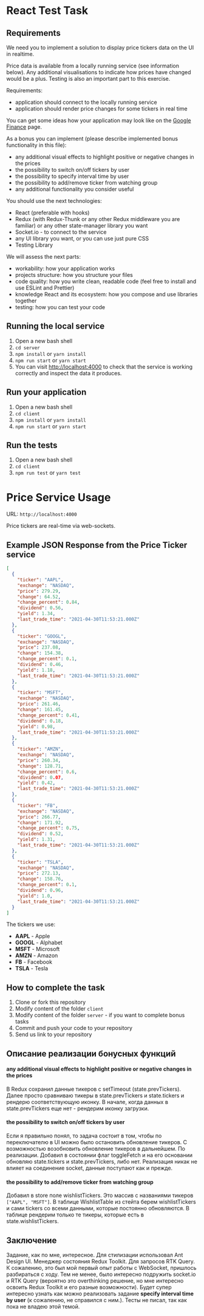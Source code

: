 # React Test Task

## Requirements

We need you to implement a solution to display price tickers data on the UI in realtime.

Price data is available from a locally running service (see information below). Any additional visualisations to indicate how prices have changed would be a plus. Testing is also an important part to this exercise.

Requirements:

- application should connect to the locally running service
- application should render price changes for some tickers in real time

You can get some ideas how your application may look like on the [Google Finance](https://www.google.com/finance/) page.

As a bonus you can implement (please describe implemented bonus functionality in this file):

- any additional visual effects to highlight positive or negative changes in the prices
- the possibility to switch on/off tickers by user
- the possibility to specify interval time by user
- the possibility to add/remove ticker from watching group
- any additional functionality you consider useful

You should use the next technologies:

- React (preferable with hooks)
- Redux (with Redux-Thunk or any other Redux middleware you are familiar) or any other state-manager library you want
- Socket.io - to connect to the service
- any UI library you want, or you can use just pure CSS
- Testing Library

We will assess the next parts:

- workability: how your application works
- projects structure: how you structure your files
- code quality: how you write clean, readable code (feel free to install and use ESLint and Prettier)
- knowledge React and its ecosystem: how you compose and use libraries together
- testing: how you can test your code

## Running the local service

1. Open a new bash shell
2. `cd server`
3. `npm install` or `yarn install`
4. `npm run start` or `yarn start`
5. You can visit [http://localhost:4000](http://localhost:4000) to check that the service is working correctly and inspect the data it produces.

## Run your application

1. Open a new bash shell
2. `cd client`
3. `npm install` or `yarn install`
4. `npm run start` or `yarn start`

## Run the tests

1. Open a new bash shell
2. `cd client`
3. `npm run test` or `yarn test`

# Price Service Usage

URL:
`http://localhost:4000`

Price tickers are real-time via web-sockets.

## Example JSON Response from the Price Ticker service

```json
[
  {
    "ticker": "AAPL",
    "exchange": "NASDAQ",
    "price": 279.29,
    "change": 64.52,
    "change_percent": 0.84,
    "dividend": 0.56,
    "yield": 1.34,
    "last_trade_time": "2021-04-30T11:53:21.000Z"
  },
  {
    "ticker": "GOOGL",
    "exchange": "NASDAQ",
    "price": 237.08,
    "change": 154.38,
    "change_percent": 0.1,
    "dividend": 0.46,
    "yield": 1.18,
    "last_trade_time": "2021-04-30T11:53:21.000Z"
  },
  {
    "ticker": "MSFT",
    "exchange": "NASDAQ",
    "price": 261.46,
    "change": 161.45,
    "change_percent": 0.41,
    "dividend": 0.18,
    "yield": 0.98,
    "last_trade_time": "2021-04-30T11:53:21.000Z"
  },
  {
    "ticker": "AMZN",
    "exchange": "NASDAQ",
    "price": 260.34,
    "change": 128.71,
    "change_percent": 0.6,
    "dividend": 0.07,
    "yield": 0.42,
    "last_trade_time": "2021-04-30T11:53:21.000Z"
  },
  {
    "ticker": "FB",
    "exchange": "NASDAQ",
    "price": 266.77,
    "change": 171.92,
    "change_percent": 0.75,
    "dividend": 0.52,
    "yield": 1.31,
    "last_trade_time": "2021-04-30T11:53:21.000Z"
  },
  {
    "ticker": "TSLA",
    "exchange": "NASDAQ",
    "price": 272.13,
    "change": 158.76,
    "change_percent": 0.1,
    "dividend": 0.96,
    "yield": 1.0,
    "last_trade_time": "2021-04-30T11:53:21.000Z"
  }
]
```

The tickers we use:

- **AAPL** - Apple
- **GOOGL** - Alphabet
- **MSFT** - Microsoft
- **AMZN** - Amazon
- **FB** - Facebook
- **TSLA** - Tesla

## How to complete the task

1. Clone or fork this repository
2. Modify content of the folder `client`
3. Modify content of the folder `server` - if you want to complete bonus tasks
4. Commit and push your code to your repository
5. Send us link to your repository

## Описание реализации бонусных функций

#### any additional visual effects to highlight positive or negative changes in the prices

В Redux сохранил данные тикеров с setTimeout (state.prevTickers). Далее просто сравниваю тикеры в state.prevTickers и state.tickers и рендерю соответствующую иконку. В начале, когда данных в state.prevTickers еще нет - рендерим иконку загрузки.

#### the possibility to switch on/off tickers by user

Если я правильно понял, то задача состоит в том, чтобы по переключателю в UI можно было остановить обновление тикеров. C возможностью возобновить обновление тикеров в дальнейшем. По реализации. Добавил в состоянии флаг toggleFetch и на его основании обновляю state.tickers и state.prevTickers, либо нет. Реализация никак не влияет на соединение socket, данные поступают как и прежде.

#### the possibility to add/remove ticker from watching group

Добавил в store поле wishlistTickers. Это массив с названиями тикеров `["AAPL", "MSFT"]`. В таблице WishlistTable из стейта берем wishlistTickers и сами tickers со всеми данными, которые постоянно обновляются. В таблице рендерим только те тикеры, которые есть в state.wishlistTickers.

## Заключение

Задание, как по мне, интересное. Для стилизации использовал Ant Design UI. Менеджер состояния Redux Toolkit. Для запросов RTK Query. К сожалению, это был мой первый опыт работы с WebSocket, пришлось разбираться с ходу. Тем не менее, было интересно подружить socket.io и RTK Query (вероятно это overthinking решение, но мне интересно освоить Redux Toolkit и его разные возможности). Будет супер интересно узнать как можно реализовать задание **specify interval time by user** (к сожалению, не справился с ним.). Тесты не писал, так как пока не владею этой темой.
